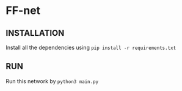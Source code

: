 # FF-net


## INSTALLATION
Install all the dependencies using 
`pip install -r requirements.txt`

## RUN

Run this network by `python3 main.py`
